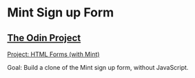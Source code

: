 Mint Sign up Form
=================

[The Odin Project](http://www.theodinproject.com)
-------------------------------------------------

[Project: HTML Forms (with Mint)](http://www.theodinproject.com/html5-and-css3/html-forms)

Goal: Build a clone of the Mint sign up form, without JavaScript.

